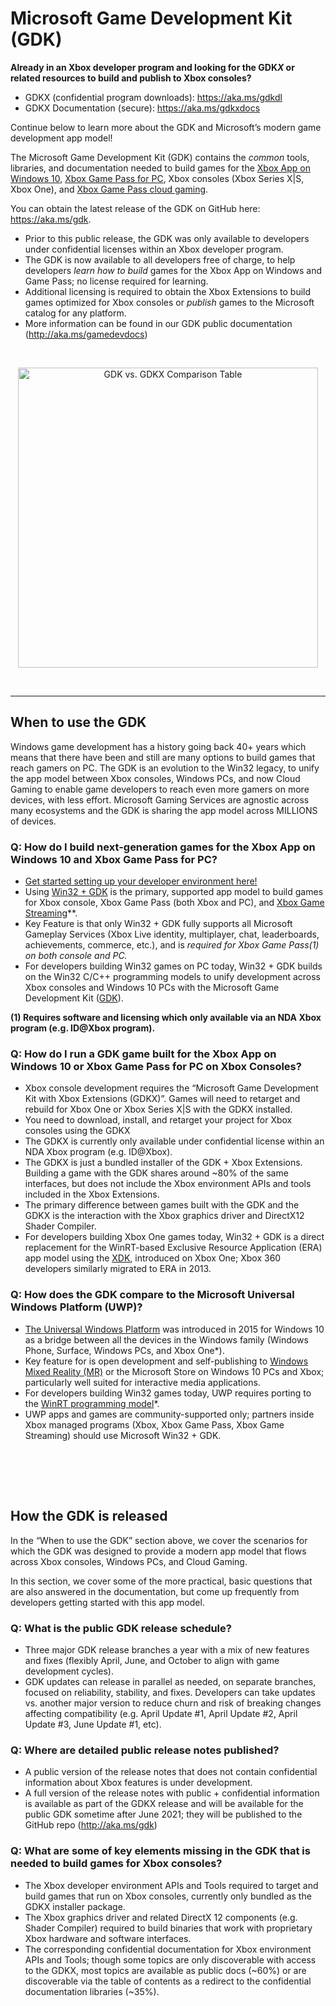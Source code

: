 

# Microsoft Game Development Kit (GDK)

**Already in an Xbox developer program and looking for the GDK*X* or related resources to build and publish to Xbox consoles?**

-	GDKX (confidential program downloads): https://aka.ms/gdkdl
-	GDKX Documentation (secure): https://aka.ms/gdkxdocs 

Continue below to learn more about the GDK and Microsoft’s modern game development app model!

The Microsoft Game Development Kit (GDK) contains the *common* tools, libraries, and documentation needed to build games for the [Xbox App on Windows 10]( https://www.xbox.com/en-US/apps/xbox-app-for-windows-10), [Xbox Game Pass for PC]( https://www.xbox.com/en-US/xbox-game-pass/pc-games?OCID=AID2100895_SEM_64cb82c395a51ebbffc2e27408836bc1:G:s&ef_id=64cb82c395a51ebbffc2e27408836bc1:G:s&msclkid=64cb82c395a51ebbffc2e27408836bc1), Xbox consoles (Xbox Series X|S, Xbox One), and [Xbox Game Pass cloud gaming]( https://www.xbox.com/en-US/xbox-game-pass/cloud-gaming).

You can obtain the latest release of the GDK on GitHub here: https://aka.ms/gdk. 

-	Prior to this public release, the GDK was only available to developers under confidential licenses within an Xbox developer program.  
-	The GDK is now available to all developers free of charge, to help developers *learn how to build* games for the Xbox App on Windows and Game Pass; no license required for learning.
-	Additional licensing is required to obtain the Xbox Extensions to build games optimized for Xbox consoles or *publish* games to the Microsoft catalog for any platform.
-	More information can be found in our GDK public documentation (http://aka.ms/gamedevdocs) 


<br>
<p align="center">
<img src="https://github.com/microsoft/GDK/blob/Main/README/GDK_vs_GDKX.png" alt="GDK vs. GDKX Comparison Table" align="center" width=480>
</p>
</br>


-----

## When to use the GDK

Windows game development has a history going back 40+ years which means that there have been and still are many options to build games that reach gamers on PC.  The GDK is an evolution to the Win32 legacy, to unify the app model between Xbox consoles, Windows PCs, and now Cloud Gaming to enable game developers to reach even more gamers on more devices, with less effort.  Microsoft Gaming Services are agnostic across many ecosystems and the GDK is sharing the app model across MILLIONS of devices.

### Q:  How do I build next-generation games for the Xbox App on Windows 10 and Xbox Game Pass for PC?

-	[Get started setting up your developer environment here!](https://review.docs.microsoft.com/en-us/gaming/gdk/_content/gc/getstarted/dev-pc-setup?branch=main)
-	Using [Win32 + GDK]( https://developer.microsoft.com/en-us/games/xbox/docs/gdk/introduction) is the primary, supported app model to build games for Xbox console, Xbox Game Pass (both Xbox and PC), and [Xbox Game Streaming]( https://developer.microsoft.com/en-us/games/products/project-xcloud/)**.
-	Key Feature is that only Win32 + GDK fully supports all Microsoft Gameplay Services (Xbox Live identity, multiplayer, chat, leaderboards, achievements, commerce, etc.), and is *required for Xbox Game Pass(1) on both console and PC.*
-	For developers building Win32 games on PC today, Win32 + GDK builds on the Win32 C/C++ programming models to unify development across Xbox consoles and Windows 10 PCs with the Microsoft Game Development Kit ([GDK](https://aka.ms/gdk)).

**(1) Requires software and licensing which only available via an NDA Xbox program (e.g. ID@Xbox program).**

### Q:  How do I run a GDK game built for the Xbox App on Windows 10 or Xbox Game Pass for PC on Xbox Consoles?

-	Xbox console development requires the “Microsoft Game Development Kit with Xbox Extensions (GDKX)”.  Games will need to retarget and rebuild for Xbox One or Xbox Series X|S with the GDKX installed.  
-	You need to download, install, and retarget your project for Xbox consoles using the GDKX
-	The GDKX is currently only available under confidential license within an NDA Xbox program (e.g. ID@Xbox).
-	The GDKX is just a bundled installer of the GDK + Xbox Extensions. Building a game with the GDK shares around ~80% of the same interfaces, but does not include the Xbox environment APIs and tools included in the Xbox Extensions.
-	The primary difference between games built with the GDK and the GDKX is the interaction with the Xbox graphics driver and DirectX12 Shader Compiler. 
-	For developers building Xbox One games today, Win32 + GDK is a direct replacement for the WinRT-based Exclusive Resource Application (ERA) app model using the [XDK]( https://docs.microsoft.com/en-us/gaming/xbox-live/get-started/setup-ide/managed-partners/vstudio-xbox/live-where-to-get-xdk), introduced on Xbox One; Xbox 360 developers similarly migrated to ERA in 2013.


### Q: How does the GDK compare to the Microsoft Universal Windows Platform (UWP)?

-	[The Universal Windows Platform]( https://docs.microsoft.com/en-us/windows/uwp/gaming/e2e) was introduced in 2015 for Windows 10 as a bridge between all the devices in the Windows family (Windows Phone, Surface, Windows PCs, and Xbox One*).
-	Key feature for is open development and self-publishing to [Windows Mixed Reality (MR)](https://developer.microsoft.com/en-us/mixed-reality/) or the Microsoft Store on Windows 10 PCs and Xbox; particularly well suited for interactive media applications.
-	For developers building Win32 games today, UWP requires porting to the [WinRT programming model]( https://docs.microsoft.com/en-us/windows/uwp/cpp-and-winrt-apis/intro-to-using-cpp-with-winrt)*.
-	UWP apps and games are community-supported only; partners inside Xbox managed programs (Xbox, Xbox Game Pass, Xbox Game Streaming) should use Microsoft Win32 + GDK.

<br></br>
-----

## How the GDK is released

In the “When to use the GDK” section above, we cover the scenarios for which the GDK was designed to provide a modern app model that flows across Xbox consoles, Windows PCs, and Cloud Gaming.

In this section, we cover some of the more practical, basic questions that are also answered in the documentation, but come up frequently from developers getting started with this app model.


### Q:  What is the public GDK release schedule?

-	Three major GDK release branches a year with a mix of new features and fixes (flexibly April, June, and October to align with game development cycles).
-	GDK updates can release in parallel as needed, on separate branches, focused on reliability, stability, and fixes.  Developers can take updates vs. another major version to reduce churn and risk of breaking changes affecting compatibility (e.g. April Update #1, April Update #2, April Update #3, June Update #1, etc).


### Q:  Where are detailed public release notes published?

-	A public version of the release notes that does not contain confidential information about Xbox features is under development.
-	A full version of the release notes with public + confidential information is available as part of the GDKX release and will be available for the public GDK sometime after June 2021; they will be published to the GitHub repo (http://aka.ms/gdk) 


### Q:  What are some of key elements missing in the GDK that is needed to build games for Xbox consoles?

-	The Xbox developer environment APIs and Tools required to target and build games that run on Xbox consoles, currently only bundled as the GDKX installer package.
-	The Xbox graphics driver and related DirectX 12 components (e.g. Shader Compiler) required to build binaries that work with proprietary Xbox hardware and software interfaces.
-	The corresponding confidential documentation for Xbox environment APIs and Tools; though some topics are only discoverable with access to the GDKX, most topics are available as public docs (~60%) or are discoverable via the table of contents as a redirect to the confidential documentation libraries (~35%).  


